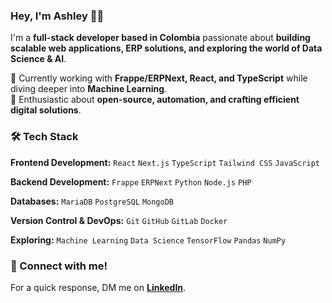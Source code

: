 ### Hey, I'm Ashley 👋🏽  

I'm a **full-stack developer based in Colombia** passionate about **building scalable web applications, ERP solutions, and exploring the world of Data Science & AI**.  

🍡 Currently working with **Frappe/ERPNext, React, and TypeScript** while diving deeper into **Machine Learning**.  
🍡 Enthusiastic about **open-source, automation, and crafting efficient digital solutions**.  

### 🛠 Tech Stack  

**Frontend Development:** `React` `Next.js` `TypeScript` `Tailwind CSS` `JavaScript`  

**Backend Development:** `Frappe` `ERPNext` `Python` `Node.js` `PHP`  

**Databases:** `MariaDB` `PostgreSQL` `MongoDB`  

**Version Control & DevOps:** `Git` `GitHub` `GitLab` `Docker`  

**Exploring:** `Machine Learning` `Data Science` `TensorFlow` `Pandas` `NumPy`  

### 📨 Connect with me!  

For a quick response, DM me on **[LinkedIn](https://www.linkedin.com/in/ashley-defort)**.  
